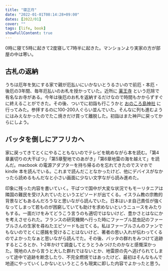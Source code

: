 ```yaml
---
title: "寝正月"
date: "2022-01-01T08:14:28+09:00"
dates: [2022/01]
cover: ""
tags: [life, book]
showFullContent: true
---
```


0時に寝て5時に起きて2度寝して7時半に起きた。マンションより実家の方が部屋の中は寒い。

## 古札の返納

うちは厄年を気にする家で親が厄払いにいかないとうるさいので前厄・本厄・後厄の3年間、毎年厄払いのお札を授かっていた。近所に [薬王寺](https://ykoj.jp/) という厄除で有名なお寺がある。今年は後厄のお札を返納するだけなので時間もかからずすぐに終えることができた。その後、ついでに初詣も行こうかと [おのころ島神社](http://www.freedom.ne.jp/onokoro/) に行ってみた。参拝するのに100-200人ぐらい並んでいた。そんなに列も進むようにはみえなかったのでたこ焼きだけ買って離脱した。初詣はまた神戸に戻ってからにしよう。

## バッタを倒しにアフリカへ

家に戻ってきてとくにやることもないのでテレビを眺めながら本を読む。「第4章裏切りの大干ばつ」「第5章聖地でのあがき」「第6章地雷の海を越えて」を読んだ。macbook の電源アダプターを持ち帰るのを忘れてきたのでスマホで kindle 本を読んでいる。これまで読んだことなかったけど、他にデバイスがなかったら読めるもんだなと小さい画面に少ない文字ながら読み進めた。

印象に残った内容を書いていく。干ばつで国中が大変な状況でもモーリタニアは隣国の難民を受け入れていたというエピソードが出てくる。イスラム教の宗教的背景などもあるんだろうなと思いながら読んでいた。日本はいま自己責任が強くなってしまって若ものが困窮していても助けを求めないというニュースをみたりもする。一面だけをみてどうこう言うのも適切ではないけど、豊かさとはなにかを考えさせられた。フランスの研究機関へ行った時にファーブル昆虫記のファーブルさんの生家を尋ねたエピソードも出てくる。私はファーブルさんのファンでもないのでとくに感銘を受けることはないけど、著者の思い入れが伝わってくるのでよかったなぁと思いながら読んでた。その後、バッタの群れをみつけて追跡するところとか、1-2年かけて調査してとうとうみつけたのかなと感慨深かった。現地の人から言うと大した群れではないとか、地雷原の先へ逃げられてしまって途中で追跡を断念したり、不完全燃焼ではあったけど、最初はそんなもんで地道にやっていくしかないというところも現実に即した内容でよかったと思う。
